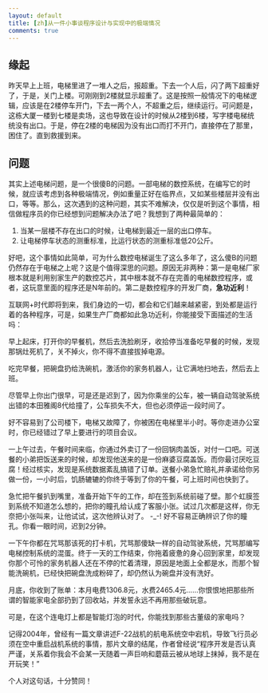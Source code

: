 ```yaml
---
layout: default
title: [zh]从一件小事谈程序设计与实现中的极端情况
comments: true
---
```


## 缘起
昨天早上上班，电梯里进了一堆人之后，报超重。下去一个人后，闪了两下超重好了，于是，关门上楼。可刚刚到2楼就显示超重了。这是按照一般情况下的电梯逻辑，应该是在2楼停车开门，下去一两个人，不超重之后，继续运行。可问题是，这栋大厦一楼到七楼是卖场，这也导致在设计的时候从2楼到6楼，写字楼电梯统统没有出口。于是，停在2楼的电梯因为没有出口而打不开门，直接停在了那里，困住了。直到救援到来。
## 问题
其实上述电梯问题，是一个很傻B的问题。一部电梯的数控系统，在编写它的时候，就应该考虑到各种极端情况，例如重量正好在临界点，又如某些楼层并没有出口，等等。那么，这次遇到的这种问题，其实不难解决，仅仅是听到这个事情，相信做程序员的你已经想到问题解决办法了吧？我想到了两种最简单的：

1. 当某一层楼不存在出口的时候，让电梯到最近一层的出口停车。
2. 让电梯停车状态的测重标准，比运行状态的测重标准低20公斤。

好吧，这个事情如此简单，可为什么数控电梯诞生了这么多年了，这么傻B的问题仍然存在于电梯之上呢？这是个值得深思的问题。原因无非两种：第一是电梯厂家根本就是利用别家生产的数控芯片，其中根本就不存在完善的电梯数控程序，或者，这玩意里面的程序还是N年前的。第二是数控程序的开发厂商，**急功近利**！

互联网+时代即将到来，我们身边的一切，都会和它们越来越紧密，到处都是运行着的各种程序，可是，如果生产厂商都如此急功近利，你能接受下面描述的生活吗：

早上起床，打开你的早餐机，然后去洗脸刷牙，收拾停当准备吃早餐的时候，发现那锅灶死机了，关不掉火，你不得不直接拔掉电源。

吃完早餐，把碗盘扔给洗碗机，激活你的家务机器人，让它满地扫地去，然后去上班。

尽管早上你出门很早，可是还是迟到了，因为你乘坐的公车，被一辆自动驾驶系统出错的本田雅阁8代给撞了，公车损失不大，但也必须停运一段时间了。

好不容易到了公司楼下，电梯又故障了，你被困在电梯里半小时。等你走进办公室时，你已经错过了早上要进行的项目会议。

一上午过去，午餐时间来临，你通过外卖订了一份回锅肉盖饭，对付一口吧。可送餐的小弟把饭送来的时候，却发现他送来的是一份麻婆豆腐盖饭。而你最讨厌吃豆腐！经过核实，发现是系统数据紊乱搞错了订单。送餐小弟急忙赔礼并承诺给你另做一份，一小时后，饥肠辘辘的你终于等到了你的午餐，可上班时间也快到了。

急忙把午餐扒到嘴里，准备开始下午的工作，却在签到系统前碰了壁。那个虹膜签到系统不知道怎么想的，把你的瞳孔给认成了客服小张。试过几次都是这样，你无奈把小张叫来，让他试试，这次他辨认对了。 -_-! 好不容易正确辨识了你的瞳孔。你看一眼时间，迟到2分钟。

一下午你都在咒骂那该死的打卡机，咒骂那傻缺一样的自动驾驶系统，咒骂那编写电梯控制系统的混蛋。终于一天的工作结束，你拖着疲惫的身心回到家里，却发现你那个可怜的家务机器人还在不停的忙着清理，原因是地面上全都是水，而那个智能洗碗机，已经快把碗盘洗成粉碎了，却仍然认为碗盘并没有洗好。

月底，你收到了账单：本月电费1306.8元，水费2465.4元……你恨恨地把那些所谓的智能家电全部扔到了回收站，并发誓永远不再用那些破玩意。

可是，在这个连电灯上都是智能灯泡的时代，你能找到那些古董级的家电吗？

记得2004年，曾经有一篇文章讲述F-22战机的航电系统空中宕机，导致飞行员必须在空中重启战机系统的事情，那片文章的结尾，作者曾经说“程序开发是否认真严谨，关系着你我会不会某一天随着一声巨响和蘑菇云被从地球上抹掉，我不是在开玩笑！”

个人对这句话，十分赞同！
